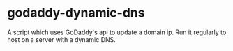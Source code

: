 # godaddy-dynamic-dns
A script which uses GoDaddy's api to update a domain ip. Run it regularly to host on a server with a dynamic DNS.
